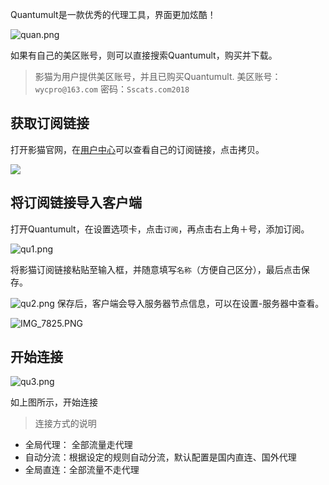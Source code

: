 

Quantumult是一款优秀的代理工具，界面更加炫酷！

![quan.png](https://i.loli.net/2018/09/23/5ba72f652aa32.png)



如果有自己的美区账号，则可以直接搜索Quantumult，购买并下载。

>影猫为用户提供美区账号，并且已购买Quantumult.
美区账号：`wycpro@163.com`
密码：`Sscats.com2018`



## 获取订阅链接

打开影猫官网，在[用户中心](https://sscat.me/user)可以查看自己的订阅链接，点击拷贝。​

![](https://i.loli.net/2018/09/22/5ba51d0287c33.png)

## 将订阅链接导入客户端 

打开Quantumult，在设置选项卡，点击`订阅`，再点击右上角＋号，添加订阅。

![qu1.png](https://i.loli.net/2018/09/23/5ba72fad95321.png)

将影猫订阅链接粘贴至输入框，并随意填写`名称`（方便自己区分），最后点击保存。

![qu2.png](https://i.loli.net/2018/09/23/5ba72facc0805.png)
保存后，客户端会导入服务器节点信息，可以在设置-服务器中查看。

![IMG_7825.PNG](https://i.loli.net/2018/09/23/5ba72fd6b064d.png)
## 开始连接

![qu3.png](https://i.loli.net/2018/09/23/5ba72fec6d112.png)

如上图所示，开始连接

>连接方式的说明

* 全局代理： 全部流量走代理
* 自动分流：根据设定的规则自动分流，默认配置是国内直连、国外代理
* 全局直连：全部流量不走代理






